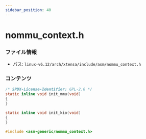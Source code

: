 ```yaml
---
sidebar_position: 40
---
```

# nommu_context.h

### ファイル情報

- パス: `linux-v6.12/arch/xtensa/include/asm/nommu_context.h`

### コンテンツ

```h
/* SPDX-License-Identifier: GPL-2.0 */
static inline void init_mmu(void)
{
}

static inline void init_kio(void)
{
}

#include <asm-generic/nommu_context.h>

```
